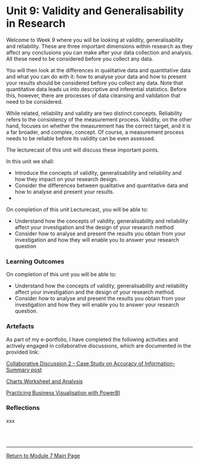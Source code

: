 # Unit 9: Validity and Generalisability in Research

Welcome to Week 9 where you will be looking at validity, generalisability and reliability. These are three important dimensions within research as they affect any conclusions you can make after your data collection and analysis. All these need to be considered before you collect any data.

You will then look at the differences in qualitative data and quantitative data and what you can do with it: how to analyse your data and how to present your results should be considered before you collect any data. Note that quantitative data leads us into descriptive and inferential statistics. Before this, however, there are processes of data cleansing and validation that need to be considered.

While related, reliability and validity are two distinct concepts. Reliability refers to the consistency of the measurement process. Validity, on the other hand, focuses on whether the measurement has the correct target, and it is a far broader, and complex, concept. Of course, a measurement process needs to be reliable before its validity can be even assessed.

The lecturecast of this unit will discuss these important points.

In this unit we shall:
 - Introduce the concepts of validity, generalisability and reliability and how they impact on your research design.
 - Consider the differences between qualitative and quantitative data and how to analyse and present your results.
 - 
On completion of this unit Lecturecast, you will be able to:
 - Understand how the concepts of validity, generalisability and reliability affect your investigation and the design of your research method
 - Consider how to analyse and present the results you obtain from your investigation and how they will enable you to answer your research question

### Learning Outcomes
On completion of this unit you will be able to:
 - Understand how the concepts of validity, generalisability and reliability affect your investigation and the design of your research method.
 - Consider how to analyse and present the results you obtain from your investigation and how they will enable you to answer your research question.

### Artefacts 
As part of my e-portfolio, I have completed the following activities and actively engaged in collaborative discussions, which are documented in the provided link:

[Collaborative Discussion 2 - Case Study on Accuracy of Information-Summary post](RMPP_Unit09_Summary.pdf)

[Charts Worksheet and Analysis](RMPP_Unit09_Activity.md)

[Practicing Business Visualisation with PowerBI](RMPP_Unit09_PowerBI.md)

### Reflections
xxx

<br><br>

--- 

[Return to Module 7 Main Page](RMPP_main.md)
